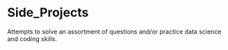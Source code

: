 # Side_Projects
Attempts to solve an assortment of questions and/or practice data science and coding skills.
